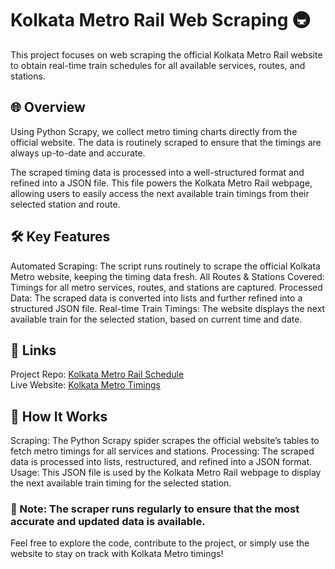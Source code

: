 # Kolkata Metro Rail Web Scraping 🚇
This project focuses on web scraping the official Kolkata Metro Rail website to obtain real-time train schedules for all available services, routes, and stations.

## 🌐 Overview
Using Python Scrapy, we collect metro timing charts directly from the official website. The data is routinely scraped to ensure that the timings are always up-to-date and accurate.

The scraped timing data is processed into a well-structured format and refined into a JSON file. This file powers the Kolkata Metro Rail webpage, allowing users to easily access the next available train timings from their selected station and route.

## 🛠️ Key Features
Automated Scraping: The script runs routinely to scrape the official Kolkata Metro website, keeping the timing data fresh.
All Routes & Stations Covered: Timings for all metro services, routes, and stations are captured.
Processed Data: The scraped data is converted into lists and further refined into a structured JSON file.
Real-time Train Timings: The website displays the next available train for the selected station, based on current time and date.

## 🚀 Links                      
Project Repo: [Kolkata Metro Rail Schedule](https://github.com/nishitnagpal/KolkataMetroTimings) <br />
Live Website: [Kolkata Metro Timings](https://kolkata-metro-timings.vercel.app/)

## 🤖 How It Works
Scraping: The Python Scrapy spider scrapes the official website’s tables to fetch metro timings for all services and stations.
Processing: The scraped data is processed into lists, restructured, and refined into a JSON format.
Usage: This JSON file is used by the Kolkata Metro Rail webpage to display the next available train timing for the selected station.

### 🚨 Note: The scraper runs regularly to ensure that the most accurate and updated data is available.

Feel free to explore the code, contribute to the project, or simply use the website to stay on track with Kolkata Metro timings!

